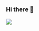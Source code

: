 ### Hi there 👋
<a href="https://www.notion.so/Java-e9525c76b31b4df2b1077efce1d99977?pvs=4" target="notion"><img src="https://img.shields.io/badge/notion-ffffff?style=flat&logo=appvoyor&logoColor=000000"/></a>

<!--
**HohyunSon/HohyunSon** is a ✨ _special_ ✨ repository because its `README.md` (this file) appears on your GitHub profile.

Here are some ideas to get you started:

- 🔭 I’m currently working on ...
- 🌱 I’m currently learning ...
- 👯 I’m looking to collaborate on ...
- 🤔 I’m looking for help with ...
- 💬 Ask me about ...
- 📫 How to reach me: ...
- 😄 Pronouns: ...
- ⚡ Fun fact: ...
-->
